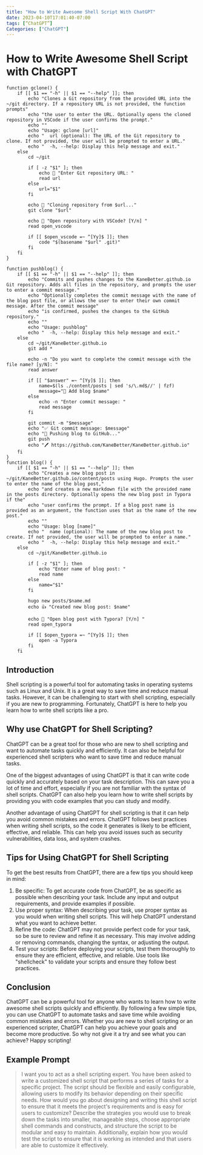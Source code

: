 ```yaml
---
title: "How to Write Awesome Shell Script With ChatGPT"
date: 2023-04-10T17:01:40-07:00
tags: [“ChatGPT”]
Categories: ["ChatGPT"]
---
```


# How to Write Awesome Shell Script with ChatGPT

```shell
function gclone() {
    if [[ $1 == "-h" || $1 == "--help" ]]; then
        echo "Clones a Git repository from the provided URL into the ~/git directory. If a repository URL is not provided, the function prompts"
        echo "the user to enter the URL. Optionally opens the cloned repository in VSCode if the user confirms the prompt."
        echo ""
        echo "Usage: gclone [url]"
        echo "  url (optional): The URL of the Git repository to clone. If not provided, the user will be prompted to enter a URL."
        echo "  -h, --help: Display this help message and exit."
    else
        cd ~/git

        if [ -z "$1" ]; then
            echo 🥇 "Enter Git repository URL: " 
            read url
        else
            url="$1"
        fi

        echo 🤡 "Cloning repository from $url..."
        git clone "$url"

        echo 📕 "Open repository with VSCode? [Y/n] " 
        read open_vscode

        if [[ $open_vscode =~ ^[Yy]$ ]]; then
            code "$(basename "$url" .git)"
        fi
    fi
}
```

```shell
function pushblog() {
    if [[ $1 == "-h" || $1 == "--help" ]]; then
        echo "Commits and pushes changes to the KaneBetter.github.io Git repository. Adds all files in the repository, and prompts the user to enter a commit message."
        echo "Optionally completes the commit message with the name of the blog post file, or allows the user to enter their own commit message. After the commit message"
        echo "is confirmed, pushes the changes to the GitHub repository."
        echo ""
        echo "Usage: pushblog"
        echo "  -h, --help: Display this help message and exit."
    else
        cd ~/git/KaneBetter.github.io
        git add *

        echo -n "Do you want to complete the commit message with the file name? [y/N]: "
        read answer

        if [[ "$answer" =~ ^[Yy]$ ]]; then
            name=$(ls ./content/posts | sed 's/\.md$//' | fzf)
            message="📝 Add blog $name"
        else
            echo -n "Enter commit message: "
            read message
        fi

        git commit -m "$message"
        echo "✅ Git commit message: $message"
        echo "🚀 Pushing blog to GitHub..."
        git push
        echo "🖊️ https://github.com/KaneBetter/KaneBetter.github.io"
    fi
}
function blog() {
    if [[ $1 == "-h" || $1 == "--help" ]]; then
        echo "Creates a new blog post in ~/git/KaneBetter.github.io/content/posts using Hugo. Prompts the user to enter the name of the blog post,"
        echo "and creates a new markdown file with the provided name in the posts directory. Optionally opens the new blog post in Typora if the"
        echo "user confirms the prompt. If a blog post name is provided as an argument, the function uses that as the name of the new post."
        echo ""
        echo "Usage: blog [name]"
        echo "  name (optional): The name of the new blog post to create. If not provided, the user will be prompted to enter a name."
        echo "  -h, --help: Display this help message and exit."
    else
        cd ~/git/KaneBetter.github.io

        if [ -z "$1" ]; then
            echo "Enter name of blog post: "
            read name
        else
            name="$1"
        fi

        hugo new posts/$name.md
        echo 👍 "Created new blog post: $name"

        echo 🎉 "Open blog post with Typora? [Y/n] " 
        read open_typora

        if [[ $open_typora =~ ^[Yy]$ ]]; then
            open -a Typora
        fi
    fi
```



## Introduction

Shell scripting is a powerful tool for automating tasks in operating systems such as Linux and Unix. It is a great way to save time and reduce manual tasks. However, it can be challenging to start with shell scripting, especially if you are new to programming. Fortunately, ChatGPT is here to help you learn how to write shell scripts like a pro.

## Why use ChatGPT for Shell Scripting?

ChatGPT can be a great tool for those who are new to shell scripting and want to automate tasks quickly and efficiently. It can also be helpful for experienced shell scripters who want to save time and reduce manual tasks.

One of the biggest advantages of using ChatGPT is that it can write code quickly and accurately based on your task description. This can save you a lot of time and effort, especially if you are not familiar with the syntax of shell scripts. ChatGPT can also help you learn how to write shell scripts by providing you with code examples that you can study and modify.

Another advantage of using ChatGPT for shell scripting is that it can help you avoid common mistakes and errors. ChatGPT follows best practices when writing shell scripts, so the code it generates is likely to be efficient, effective, and reliable. This can help you avoid issues such as security vulnerabilities, data loss, and system crashes.

## Tips for Using ChatGPT for Shell Scripting

To get the best results from ChatGPT, there are a few tips you should keep in mind:

1. Be specific: To get accurate code from ChatGPT, be as specific as possible when describing your task. Include any input and output requirements, and provide examples if possible.
2. Use proper syntax: When describing your task, use proper syntax as you would when writing shell scripts. This will help ChatGPT understand what you want to achieve better.
3. Refine the code: ChatGPT may not provide perfect code for your task, so be sure to review and refine it as necessary. This may involve adding or removing commands, changing the syntax, or adjusting the output.
4. Test your scripts: Before deploying your scripts, test them thoroughly to ensure they are efficient, effective, and reliable. Use tools like "shellcheck" to validate your scripts and ensure they follow best practices.

## Conclusion

ChatGPT can be a powerful tool for anyone who wants to learn how to write awesome shell scripts quickly and efficiently. By following a few simple tips, you can use ChatGPT to automate tasks and save time while avoiding common mistakes and errors. Whether you are new to shell scripting or an experienced scripter, ChatGPT can help you achieve your goals and become more productive. So why not give it a try and see what you can achieve? Happy scripting!

## Example Prompt

> I want you to act as a shell scripting expert. You have been asked to write a customized shell script that performs a series of tasks for a specific project. The script should be flexible and easily configurable, allowing users to modify its behavior depending on their specific needs. How would you go about designing and writing this shell script to ensure that it meets the project's requirements and is easy for users to customize? Describe the strategies you would use to break down the tasks into smaller, manageable steps, choose appropriate shell commands and constructs, and structure the script to be modular and easy to maintain. Additionally, explain how you would test the script to ensure that it is working as intended and that users are able to customize it effectively.
